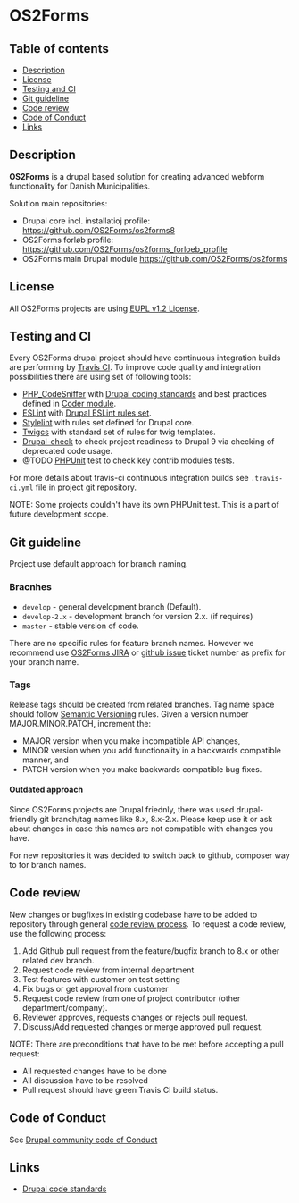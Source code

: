 # OS2Forms

## Table of contents

* [Description](#description)
* [License](#license)
* [Testing and CI](#testing-and-ci)
* [Git guideline](#git-guideline)
* [Code review](#code-review)
* [Code of Conduct](#coc)
* [Links](#links)

<a name="description"></a>
## Description

__OS2Forms__ is a drupal based solution for creating advanced webform functionality for Danish Municipalities.

Solution main repositories:
* Drupal core incl. installatioj profile: https://github.com/OS2Forms/os2forms8
* OS2Forms forløb profile: https://github.com/OS2Forms/os2forms_forloeb_profile
* OS2Forms main Drupal module https://github.com/OS2Forms/os2forms

<a name="license"></a>
## License
All OS2Forms projects are using [EUPL v1.2 License](https://opensource.org/licenses/EUPL-1.2).

<a name="testing-and-ci"></a>
## Testing and CI
Every OS2Forms drupal project should have continuous integration builds are performing by [Travis CI](https://travis-ci.org).
To improve code quality and integration possibilities there are using set of following tools:
 * [PHP_CodeSniffer]() with [Drupal coding standards](https://www.drupal.org/docs/develop/standards/coding-standards) and best practices defined in [Coder module](https://www.drupal.org/project/coder).
 * [ESLint](https://eslint.org/) with [Drupal ESLint rules set](https://www.drupal.org/node/1955232).
 * [Stylelint](https://stylelint.io/) with rules set defined for Drupal core.
 * [Twigcs](https://github.com/friendsoftwig/twigcs) with standard set of rules
  for twig templates.
 * [Drupal-check](https://github.com/mglaman/drupal-check) to check project
 readiness to Drupal 9 via checking of deprecated code usage.
 * @TODO [PHPUnit](https://phpunit.de/) test to check key contrib modules tests.

For more details about travis-ci continuous integration builds
see `.travis-ci.yml` file in project git repository.

NOTE: Some projects couldn't have its own PHPUnit test. This is a part of future
development scope.

<a name="git-guideline"></a>
## Git guideline
Project use default approach for branch naming.

### Bracnhes
* `develop` - general development branch (Default).
* `develop-2.x` - development branch for version 2.x. (if requires)
* `master` - stable version of code.

There are no specific rules for feature branch names. However we recommend
use [OS2Forms JIRA](https://os2web.atlassian.net/browse/OS2FORMS) or
[github issue](https://github.com/OS2Forms/os2forms/issues) ticket number
as prefix for your branch name.

### Tags
Release tags should be created from related branches. Tag name space should
 follow [Semantic Versioning](https://semver.org/) rules. 
Given a version number MAJOR.MINOR.PATCH, increment the:

* MAJOR version when you make incompatible API changes,
* MINOR version when you add functionality in a backwards compatible manner, and
* PATCH version when you make backwards compatible bug fixes.

#### Outdated approach
Since OS2Forms projects are Drupal friednly, there was used drupal-friendly
git branch/tag names like 8.x, 8.x-2.x. Please keep use it or ask about changes
in case this names are not compatible with changes you have.

For new repositories it was decided to switch back to github,
composer way to for branch names.

<a name="code-review"></a>
## Code review
New changes or bugfixes in existing codebase have to be added to repository
through general [code review process](https://github.com/features/code-review/).
To request a code review, use the following process:
1. Add Github pull request from the feature/bugfix branch to 8.x or other related dev branch.
2. Request code review from internal department
3. Test features with customer on test setting
4. Fix bugs or get approval from customer
5. Request code review from one of project contributor (other department/company).
6. Reviewer approves, requests changes or rejects pull request.
7. Discuss/Add requested changes or merge approved pull request.

NOTE: There are preconditions that have to be met before accepting a pull request:
- All requested changes have to be done
- All discussion have to be resolved
- Pull request should have green Travis CI build status.

<a name="coc"></a>
## Code of Conduct
See [Drupal community code of Conduct](https://www.drupal.org/dcoc)

<a name="links"></a>
## Links
* [Drupal code standards](https://www.drupal.org/docs/develop/standards)
